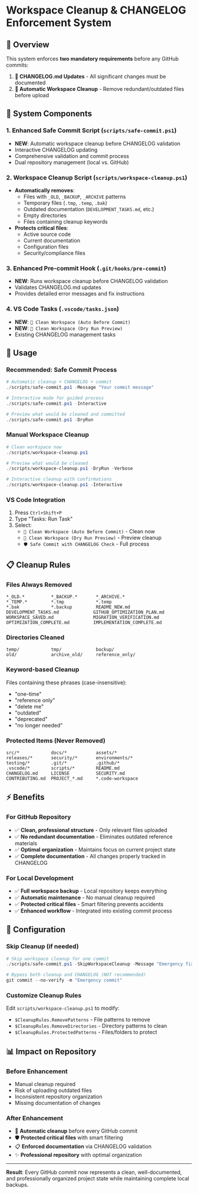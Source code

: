 # Workspace Cleanup & CHANGELOG Enforcement System

<!--
   Copyright 2025 Kyle J. Coder

   Licensed under the Apache License, Version 2.0 (the "License");
   you may not use this file except in compliance with the License.
   You may obtain a copy of the License at

       http://www.apache.org/licenses/LICENSE-2.0

   Unless required by applicable law or agreed to in writing, software
   distributed under the License is distributed on an "AS IS" BASIS,
   WITHOUT WARRANTIES OR CONDITIONS OF ANY KIND, either express or implied.
   See the License for the specific language governing permissions and
   limitations under the License.
-->

## 🎯 Overview

This system enforces **two mandatory requirements** before any GitHub commits:

1. **📝 CHANGELOG.md Updates** - All significant changes must be documented
2. **🧹 Automatic Workspace Cleanup** - Remove redundant/outdated files before upload

## 🔧 System Components

### **1. Enhanced Safe Commit Script** (`scripts/safe-commit.ps1`)
- **NEW**: Automatic workspace cleanup before CHANGELOG validation
- Interactive CHANGELOG updating
- Comprehensive validation and commit process
- Dual repository management (local vs. GitHub)

### **2. Workspace Cleanup Script** (`scripts/workspace-cleanup.ps1`)
- **Automatically removes**:
  - Files with `_OLD`, `_BACKUP`, `_ARCHIVE` patterns
  - Temporary files (`.tmp`, `.temp`, `.bak`)
  - Outdated documentation (`DEVELOPMENT_TASKS.md`, etc.)
  - Empty directories
  - Files containing cleanup keywords
- **Protects critical files**:
  - Active source code
  - Current documentation
  - Configuration files
  - Security/compliance files

### **3. Enhanced Pre-commit Hook** (`.git/hooks/pre-commit`)
- **NEW**: Runs workspace cleanup before CHANGELOG validation
- Validates CHANGELOG.md updates
- Provides detailed error messages and fix instructions

### **4. VS Code Tasks** (`.vscode/tasks.json`)
- **NEW**: `🧹 Clean Workspace (Auto Before Commit)`
- **NEW**: `🧹 Clean Workspace (Dry Run Preview)`
- Existing CHANGELOG management tasks

## 🚀 Usage

### **Recommended: Safe Commit Process**
```powershell
# Automatic cleanup + CHANGELOG + commit
./scripts/safe-commit.ps1 -Message "Your commit message"

# Interactive mode for guided process
./scripts/safe-commit.ps1 -Interactive

# Preview what would be cleaned and committed
./scripts/safe-commit.ps1 -DryRun
```

### **Manual Workspace Cleanup**
```powershell
# Clean workspace now
./scripts/workspace-cleanup.ps1

# Preview what would be cleaned
./scripts/workspace-cleanup.ps1 -DryRun -Verbose

# Interactive cleanup with confirmations
./scripts/workspace-cleanup.ps1 -Interactive
```

### **VS Code Integration**
1. Press `Ctrl+Shift+P`
2. Type "Tasks: Run Task"
3. Select:
   - `🧹 Clean Workspace (Auto Before Commit)` - Clean now
   - `🧹 Clean Workspace (Dry Run Preview)` - Preview cleanup
   - `🛡️ Safe Commit with CHANGELOG Check` - Full process

## 📋 Cleanup Rules

### **Files Always Removed**
```
*_OLD.*          *_BACKUP.*       *_ARCHIVE.*
*_TEMP.*         *.tmp            *.temp
*.bak            *.backup         README_NEW.md
DEVELOPMENT_TASKS.md             GITHUB_OPTIMIZATION_PLAN.md
WORKSPACE_SAVED.md               MIGRATION_VERIFICATION.md
OPTIMIZATION_COMPLETE.md         IMPLEMENTATION_COMPLETE.md
```

### **Directories Cleaned**
```
temp/            tmp/             backup/
old/             archive_old/     reference_only/
```

### **Keyword-based Cleanup**
Files containing these phrases (case-insensitive):
- "one-time"
- "reference only"
- "delete me"
- "outdated"
- "deprecated"
- "no longer needed"

### **Protected Items (Never Removed)**
```
src/*            docs/*           assets/*
releases/*       security/*       environments/*
testing/*        .git/*           .github/*
.vscode/*        scripts/*        README.md
CHANGELOG.md     LICENSE          SECURITY.md
CONTRIBUTING.md  PROJECT_*.md     *.code-workspace
```

## ⚡ Benefits

### **For GitHub Repository**
- ✅ **Clean, professional structure** - Only relevant files uploaded
- ✅ **No redundant documentation** - Eliminates outdated reference materials
- ✅ **Optimal organization** - Maintains focus on current project state
- ✅ **Complete documentation** - All changes properly tracked in CHANGELOG

### **For Local Development**
- ✅ **Full workspace backup** - Local repository keeps everything
- ✅ **Automatic maintenance** - No manual cleanup required
- ✅ **Protected critical files** - Smart filtering prevents accidents
- ✅ **Enhanced workflow** - Integrated into existing commit process

## 🔧 Configuration

### **Skip Cleanup (if needed)**
```powershell
# Skip workspace cleanup for one commit
./scripts/safe-commit.ps1 -SkipWorkspaceCleanup -Message "Emergency fix"

# Bypass both cleanup and CHANGELOG (NOT recommended)
git commit --no-verify -m "Emergency commit"
```

### **Customize Cleanup Rules**
Edit `scripts/workspace-cleanup.ps1` to modify:
- `$CleanupRules.RemovePatterns` - File patterns to remove
- `$CleanupRules.RemoveDirectories` - Directory patterns to clean
- `$CleanupRules.ProtectedPatterns` - Files/folders to protect

## 📊 Impact on Repository

### **Before Enhancement**
- Manual cleanup required
- Risk of uploading outdated files
- Inconsistent repository organization
- Missing documentation of changes

### **After Enhancement**
- 🔄 **Automatic cleanup** before every GitHub commit
- 🛡️ **Protected critical files** with smart filtering
- 📋 **Enforced documentation** via CHANGELOG validation
- ✨ **Professional repository** with optimal organization

---

**Result**: Every GitHub commit now represents a clean, well-documented, and professionally organized project state while maintaining complete local backups.
